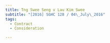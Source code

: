 ```yaml
---
title: Tng Swee Seng v Lau Kim Swee 
subtitle: "[2016] SGHC 128 / 04\_July\_2016"
tags:
  - Contract
  - Consideration

---
```


